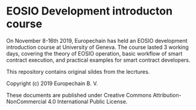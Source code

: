 # EOSIO Development introducton course

On November 8-16th 2019, Europechain has held an EOSIO development introduction course 
at University of Geneva. The course lasted 3 working days, covering the theory of EOSIO 
operation, basic workflow of smart contract execution, and practical examples for smart 
contract developers.

This repository contains original sildes from the lecrtures. 

Copyright (c) 2019 Europechain B. V.

These documents are published under Creative Commons Attribution-NonCommercial 4.0 
International Public License.
